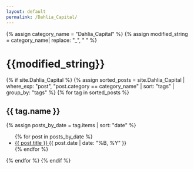 ```yaml
---
layout: default
permalink: /Dahlia_Capital/
---
```


{% assign category_name = "Dahlia_Capital" %}
{% assign modified_string = category_name| replace: "_", " " %}
<h1>{{modified_string}}</h1>
{% if site.Dahlia_Capital %}
{% assign sorted_posts = site.Dahlia_Capital | where_exp: "post", "post.category == category_name" | sort: "tags" | group_by: "tags" %}
{% for tag in sorted_posts %}
<h2>{{ tag.name }}</h2>
{% assign posts_by_date = tag.items | sort: "date" %}
<ul>
{% for post in posts_by_date %}
<li><a href="{{ post.url | relative_url }}">{{ post.title }} </a><span>{{ post.date | date: "%B, %Y" }}</span></li>
{% endfor %}
</ul>
{% endfor %}
{% endif %}
